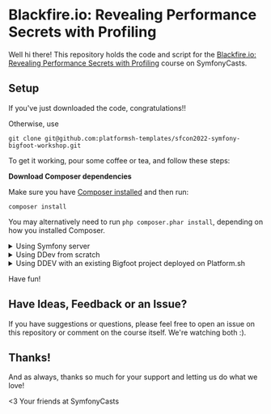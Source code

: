 # Blackfire.io: Revealing Performance Secrets with Profiling

Well hi there! This repository holds the code and script
for the [Blackfire.io: Revealing Performance Secrets with Profiling](https://symfonycasts.com/screencast/blackfire) course on SymfonyCasts.

## Setup

If you've just downloaded the code, congratulations!!

Otherwise, use 

```shell
git clone git@github.com:platformsh-templates/sfcon2022-symfony-bigfoot-workshop.git
```

To get it working, pour some coffee or tea, and
follow these steps:

**Download Composer dependencies**

Make sure you have [Composer installed](https://getcomposer.org/download/)
and then run:

```
composer install
```

You may alternatively need to run `php composer.phar install`, depending
on how you installed Composer.

<details>
<summary>Using Symfony server</summary>
<!-- <blockquote>
<br/> -->

**Configure the .env (or .env.local) File**

Open the `.env` file and make any adjustments you need - specifically
`DATABASE_URL`. Or, if you want, you can create a `.env.local` file
and *override* any configuration you need there (instead of changing
`.env` directly).

> **Note:**
>
> if you don't have PostgreSQL installed locally, you can use docker container with PostgreSQL installed
> and run command 
> ```
> docker-compose up -d 
> ```
> then configure your .env `DATABASE_URL` with 
> ```
> DATABASE_HOST=127.0.0.1
> DATABASE_PORT=5432
> DATABASE_NAME=app
> DATABASE_USER=symfony
> DATABASE_PASSWORD=ChangeMe
> DATABASE_URL="postgresql://${DATABASE_USER}:${DATABASE_PASSWORD}@${DATABASE_HOST}:${DATABASE_PORT}/${DATABASE_NAME}?serverVersion=13&charset=utf8"
> ```

**Set up the Database**

Again, make sure `.env` is set up for your computer. Then, create
the database & tables!

```
php bin/console doctrine:database:create
php bin/console doctrine:migrations:migrate
php bin/console doctrine:fixtures:load
```

If you get an error that the database exists, that should
be ok. But if you have problems, completely drop the
database (`doctrine:database:drop --force`) and try again.

**Start the development web server**

You can use Nginx or Apache, but Symfony's local web server
works even better.

To install the Symfony local web server, follow
"Downloading the Symfony client" instructions found
here: https://symfony.com/download - you only need to do this
once on your system.

Then, to start the web server, open a terminal, move into the
project, and run:

```
symfony serve
```

(If this is your first time using this command, you may see an
error that you need to run `symfony server:ca:install` first).

Now check out the site at `https://localhost:8000`
</details>

<details>
<summary>Using DDev from scratch</summary>
Ddev provides an integration with Platform.sh that makes it simple to develop Symfony locally. 
Check the [providers documentation](https://ddev.readthedocs.io/en/latest/users/providers/platform/) for the most up-to-date information.

Steps are as follows:

1. run `git clone git@github.com:platformsh-templates/sfcon2022-symfony-bigfoot-workshop.git sfcon-bigfoot-workshop`
1. run `symfony composer install`
1. run `symfony project:init`
1. run `git add .platform.app.yaml .platform/services.yaml .platform/routes.yaml && git commit -m "Add Platform.sh configuration"`
1. run `symfony cloud:create`
   1. _Login via browser: yes_
   1. _Choose your organization_
   1. _Choose project title: SFCon2022 - Symfony Bigfoot workshop_
   1. _Choose your region: [fr-3.platform.sh] Gravelines, France (OVH) [58 gC02eq/kWh]_
   1. _Choose plan : 0 (Developpement)_
   1. _Choose number of (active) environments (default 3)_
   1. _Choose storage (default 5GiB)_
   1. _Choose default branch (default “main”) : main_
   1. _Set the new project "SFCon2022 - Symfony Bigfoot workshop" as the remote for this repository?: y_
   1. _Given price is an estimation after the free trial period: you can continue_
1. run `symfony deploy`
1. Initialize data on Platform.sh project
   1. run `symfony ssh`
   1. [option] run `$ php bin/console doctrine:schema:update --dump-sql`
   1. run `php bin/console doctrine:schema:update --force`
   1. `exit` from Platform.sh container
1. [Install ddev](https://ddev.readthedocs.io/en/stable/#installation).
1. run `ddev config`
    1. _Project name (sfcon-bigfoot-workshop): \<enter\>_
    1. _Docroot Location (\_www): public_
    1. _Project Type [backdrop, craftcms, drupal10, drupal6, drupal7, drupal8, drupal9, laravel, magento, magento2, php, shopware6, typo3, wordpress] (php): \<enter\>_
1. Check that library `jq` is installed locally
    1. Mac: `brew list | grep jq`  → jq
    1. Windows: `winget list -q jq`
    1. If not, install it
        1. Mac : `brew install jq`
        1. Windows: `chocolatey install jq`
1. Create a <a href="https://docs.platform.sh/administration/cli/api-tokens.html#get-a-token" target="_blank">Platform.sh API Token</a> and keep it
1. run `ddev get platformsh/ddev-platformsh` _(this will get copy production configs to setup Ddev container)_
    1. _Please enter your platform.sh token: \<Platform.sh APIToken\>_
    1. _Please enter your platform.sh project ID (like '6k4ypl5iendqd'): \<projectID\>_
    1. _Please enter your platform.sh project environment (like 'main'): main_
1. run `ddev pull platform` _(this will pull data from Platform.sh project)_
    1. _https://ddev.readthedocs.io/en/stable/users/details/opting-in
       Permission to beam up? [Y/n] (yes): \<enter\>_
1. Go on <a href="https://sfcon-bigfoot1-workshop.ddev.site/" target="_blank">https://sfcon-bigfoot1-workshop.ddev.site/</a>
1. When you have finished with your work, run `ddev stop` and `ddev poweroff`.

> **Note:**
>
> PHP 8.1 is needed when using latest 6.x version of this project.<br>
> So please change/check ddev .ddev/config.platformsh.yaml file and use PHP version 8.1 or higher <br>
> ```
> // .ddev/config.platformsh.yaml
> php_version: "8.1"
> ```
> Then use `ddev restart`
</details>



<details>
<summary>Using DDEV with an existing Bigfoot project deployed on Platform.sh</summary>
Ddev provides an integration with Platform.sh that makes it simple to develop Symfony locally. 
Check the [providers documentation](https://ddev.readthedocs.io/en/latest/users/providers/platform/) for the most up-to-date information.

Steps are as follows:

1. run `symfony get <projectID>`
1. run `symfony composer install`
1. [Install ddev](https://ddev.readthedocs.io/en/stable/#installation).
1. run `ddev config`
   1. _Project name (sfcon-bigfoot1-workshop): \<enter\>_
   1. _Docroot Location (\_www): public_ 
   1. _Project Type [backdrop, craftcms, drupal10, drupal6, drupal7, drupal8, drupal9, laravel, magento, magento2, php, shopware6, typo3, wordpress] (php): \<enter\>_
1. Check that library `jq` is installed locally
   1. Mac: `brew list | grep jq`  → jq
   1. Windows: `winget list -q jq`
   1. If not, install it
        1. Mac : `brew install jq`
        1. Windows: `chocolatey install jq`
1. Create a <a href="https://docs.platform.sh/administration/cli/api-tokens.html#get-a-token" target="_blank">Platform.sh API Token</a> and keep it
1. run `ddev get platformsh/ddev-platformsh` _(this will get copy production configs to setup Ddev container)_
    1. _Please enter your platform.sh token: \<Platform.sh APIToken\>_
    1. _Please enter your platform.sh project ID (like '6k4ypl5iendqd'): \<projectID\>_
    1. _Please enter your platform.sh project environment (like 'main'): main_
1. run `ddev pull platform` _(this will pull data from Platform.sh project)_
   1. _https://ddev.readthedocs.io/en/stable/users/details/opting-in
       Permission to beam up? [Y/n] (yes): \<enter\>_
1. Go on <a href="https://sfcon-bigfoot1-workshop.ddev.site/" target="_blank">https://sfcon-bigfoot1-workshop.ddev.site/</a>
1. When you have finished with your work, run `ddev stop` and `ddev poweroff`.

> **Note:**
>
> PHP 8.1 is needed when using latest 6.x version of this project.<br>
> So please change/check ddev .ddev/config.platformsh.yaml file and use PHP version 8.1 or higher <br>
> ```
> // .ddev/config.platformsh.yaml
> php_version: "8.1"
> ```
> Then use `ddev restart`
</details>

Have fun!

## Have Ideas, Feedback or an Issue?

If you have suggestions or questions, please feel free to
open an issue on this repository or comment on the course
itself. We're watching both :).

## Thanks!

And as always, thanks so much for your support and letting
us do what we love!

<3 Your friends at SymfonyCasts
